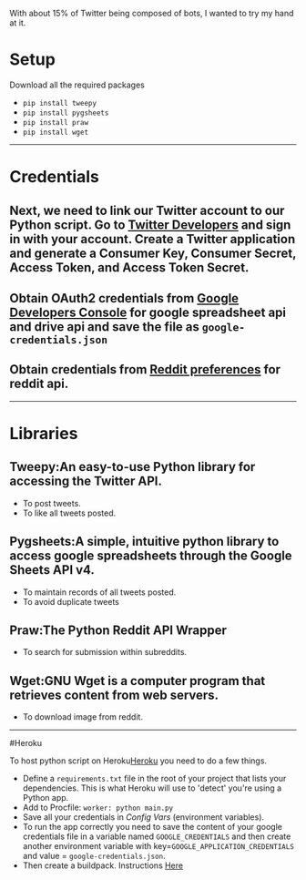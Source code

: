 With about 15% of Twitter being composed of bots, I wanted to try my hand at it.

# Setup
Download all the required packages
* `pip install tweepy`
* `pip install pygsheets`
* `pip install praw`
* `pip install wget`
***
# Credentials

## Next, we need to link our Twitter account to our Python script. Go to [Twitter Developers](apps.twitter.com) and sign in with your account. Create a Twitter application and generate a Consumer Key, Consumer Secret, Access Token, and Access Token Secret. 

## Obtain OAuth2 credentials from [Google Developers Console](https://console.developers.google.com/) for google spreadsheet api and drive api and save the file as `google-credentials.json`

## Obtain credentials from [Reddit preferences](https://www.reddit.com/prefs/apps/) for reddit api.
***
# Libraries 

## Tweepy:An easy-to-use Python library for accessing the Twitter API.
* To post tweets.
* To like all tweets posted.

## Pygsheets:A simple, intuitive python library to access google spreadsheets through the Google Sheets API v4.
* To maintain records of all tweets posted.
* To avoid  duplicate tweets

## Praw:The Python Reddit API Wrapper
* To search for submission within subreddits.

## Wget:GNU Wget is a computer program that retrieves content from web servers.
* To download image from reddit.
***
#Heroku

To host python script on Heroku[Heroku](https://dashboard.heroku.com/) you need to do a few things.
* Define a `requirements.txt` file in the root of your project that lists your dependencies. This is what Heroku will use to 'detect' you're using a Python app.
* Add to Procfile: `worker: python main.py`
* Save all your credentials in *Config Vars* (environment variables).
* To run the app correctly you need to save the content of your google credentials file in a variable named `GOOGLE_CREDENTIALS` and then create another environment variable with key=`GOOGLE_APPLICATION_CREDENTIALS` and value = `google-credentials.json`.
* Then create a buildpack. Instructions [Here](https://github.com/ShreyanshShandilya/heroku-google-application-credentials-buildpack)

